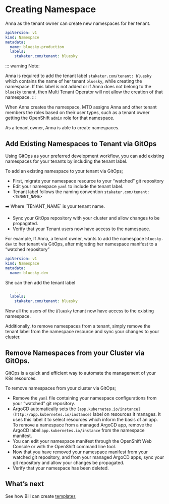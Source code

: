 # Creating Namespace

Anna as the tenant owner can create new namespaces for her tenant.

```yaml
apiVersion: v1
kind: Namespace
metadata:
  name: bluesky-production
  labels:
    stakater.com/tenant: bluesky
```

::: warning Note:

Anna is required to add the tenant label `stakater.com/tenant: bluesky` which contains the name of her tenant `bluesky`, while creating the namespace. If this label is not added or if Anna does not belong to the `bluesky` tenant, then Multi Tenant Operator will not allow the creation of that namespace.
:::

When Anna creates the namespace, MTO assigns Anna and other tenant members the roles based on their user types, such as a tenant owner getting the OpenShift `admin` role for that namespace.

As a tenant owner, Anna is able to create namespaces.


## Add Existing Namespaces to Tenant via GitOps

Using GitOps as your preferred development workflow, you can add existing namespaces for your tenants by including the tenant label.

To add an existing namespace to your tenant via GitOps;

- First, migrate your namespace resource to your “watched” git repository
- Edit your namespace `yaml` to include the tenant label.
- Tenant label follows the naming convention `stakater.com/tenant: <TENANT_NAME>`

<aside>
➡️ Where `TENANT_NAME` is your tenant name.

</aside>

- Sync your GitOps repository with your cluster and allow changes to be propagated.
- Verify that your Tenant users now have access to the namespace.

For example, If Anna, a tenant owner, wants to add the namespace `bluesky-dev` to her tenant via GitOps, after migrating her namespace manifest to a “watched repository”

```yaml
apiVersion: v1
kind: Namespace
metadata:
  name: bluesky-dev
```

She can then add the tenant label

```yaml
	...
  labels:
    stakater.com/tenant: bluesky
```

Now all the users of the `Bluesky` tenant now have access to the existing namespace.

Additionally, to remove namespaces from a tenant, simply remove the tenant label from the namespace resource and sync your changes to your cluster.

## Remove Namespaces from your Cluster via GitOps.

 GitOps is a quick and efficient way to automate the management of your K8s resources.

To remove namespaces from your cluster via GitOps;

- Remove the `yaml` file containing your namespace configurations from your “watched” git repository.
- ArgoCD automatically sets the `[app.kubernetes.io/instance](http://app.kubernetes.io/instance)` label on resources it manages. It uses this label it to select resources which inform the basis of an app. To remove a namespace from a managed ArgoCD app, remove the ArgoCD label `app.kubernetes.io/instance` from the namespace manifest.
- You can edit your namespace manifest through the OpenShift Web Console or with the OpenShift command line tool.
- Now that you have removed your namespace manifest from your watched git repository, and from your managed ArgoCD apps, sync your git repository and allow your changes be propagated.
- Verify that your namespace has been deleted.

## What’s next

See how Bill can create [templates](./template.md)
